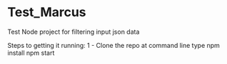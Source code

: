 # Test_Marcus
Test Node project for filtering input json data

Steps to getting it running:
1 - Clone the repo
at command line type npm install
npm start

